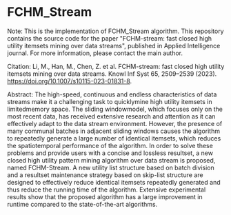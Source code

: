 # FCHM_Stream
Note: This is the implementation of FCHM_Stream algorithm.
This repository contains the source code for the paper "FCHM-stream: fast closed high utility itemsets mining over data streams", published in Applied Intelligence journal. For more information, please contact the main author. 

Citation: Li, M., Han, M., Chen, Z. et al. FCHM-stream: fast closed high utility itemsets mining over data streams. Knowl Inf Syst 65, 2509–2539 (2023). https://doi.org/10.1007/s10115-023-01831-8.

Abstract: The high-speed, continuous and endless characteristics of data streams make it a challenging task to quicklymine high utility itemsets in limitedmemory space. The sliding windowmodel, which focuses only on the most recent data, has received extensive research and attention as it can effectively adapt to the data stream environment. However, the presence of many communal batches in adjacent sliding windows causes the algorithm to repeatedly generate a large number of identical itemsets, which reduces the spatiotemporal performance of the algorithm. In order to solve these problems and provide users with a concise and lossless resultset, a new closed high utility pattern mining algorithm over data stream is proposed, named FCHM-Stream. A new utility list structure based on batch division and a resultset maintenance strategy based on skip-list structure are designed to effectively reduce identical itemsets repeatedly generated and thus reduce the running time of the algorithm. Extensive experimental results show that the proposed algorithm has a large improvement in runtime compared to the state-of-the-art algorithms.
